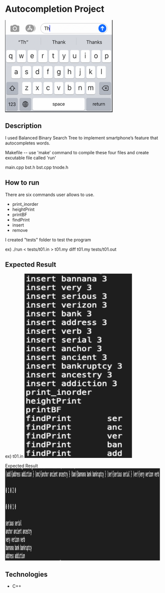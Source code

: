 # Autocompletion Project

<img src="images/autocomplete_ex.png" width=350, height=300>

## Description 

I used Balanced Binary Search Tree to implement smartphone’s feature that autocompletes words. 

Makefile -- use 'make' command to compile these four files and create excutable file called 'run'	

main.cpp 
bst.h 
bst.cpp
tnode.h 

## How to run 

There are six commands user allows to use.
- print_inorder 
- heightPrint
- printBF
- findPrint
- insert
- remove

I created "tests" folder to test the program 

ex)
./run < tests/t01.in > t01.my
diff t01.my tests/t01.out

## Expected Result
ex) t01.in 
<img src="images/screenshot_t01.in.png" width=350, height=600>

Expected Result 
<img src="images/screenshot_t01.out.png" width=800, height=300>


## Technologies

- C++
